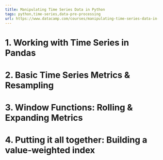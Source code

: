 ```yaml
---
title: Manipulating Time Series Data in Python
tags: python,time-series,data-pre-processing
url: https://www.datacamp.com/courses/manipulating-time-series-data-in-python
---
```


# 1. Working with Time Series in Pandas


# 2. Basic Time Series Metrics & Resampling


# 3. Window Functions: Rolling & Expanding Metrics


# 4. Putting it all together: Building a value-weighted index



